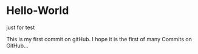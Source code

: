 # Hello-World
just for test

This is my first commit on gitHub. 
I hope it is the first of many Commits on GitHub...


